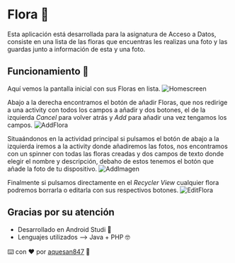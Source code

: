 # Flora 🌻
Esta aplicación está desarrollada para la asignatura de Acceso a Datos, consiste en una lista de las floras que encuentras les realizas una foto y las guardas junto a información de esta y una foto. 


## Funcionamiento 🚀
Aquí vemos la pantalla inicial con sus Floras en lista.
![Homescreen](/../master/Images/Homescreen.png)

Abajo a la derecha encontramos el botón de añadir Floras, que nos redirige a una activity con todos los campos a añadir y dos botones, el de la izquierda _Cancel_ para volver atrás y _Add_ para añadir una vez tengamos los campos.
![AddFlora](/../master/Images/AddFlora.png)

Situaándonos en la actividad principal si pulsamos el botón de abajo a la izquierda iremos a la activity donde añadiremos las fotos, nos encontramos con un spinner con todas las floras creadas y dos campos de texto donde elegir el nombre y descripción, debaho de estos tenemos el botón que añade la foto de tu dispositivo.
![AddImagen](/../master/Images/AddImagen.png)

Finalmente si pulsamos directamente en el _Recycler View_ cualquier flora podremos borrarla o editarla con sus respectivos botones.
![EditFlora](/../master/Images/EditFlora.png)


## Gracias por su atención
* Desarrollado en Android Studi 🔧
* Lenguajes utilizados --> Java + PHP 🤓

⌨️ con ❤️ por [aquesan847](https://github.com/aquesan847) 🍃
